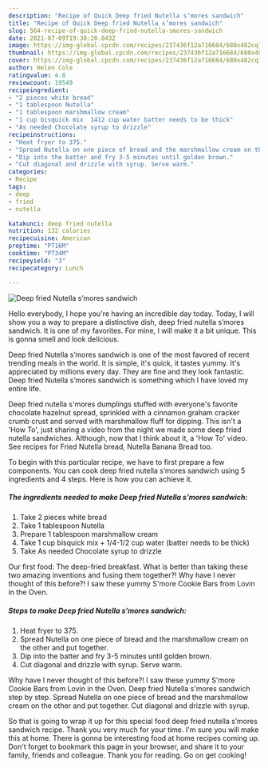 ```yaml
---
description: "Recipe of Quick Deep fried Nutella s’mores sandwich"
title: "Recipe of Quick Deep fried Nutella s’mores sandwich"
slug: 564-recipe-of-quick-deep-fried-nutella-smores-sandwich
date: 2021-07-09T19:30:20.843Z
image: https://img-global.cpcdn.com/recipes/237436f12a716684/680x482cq70/deep-fried-nutella-smores-sandwich-recipe-main-photo.jpg
thumbnail: https://img-global.cpcdn.com/recipes/237436f12a716684/680x482cq70/deep-fried-nutella-smores-sandwich-recipe-main-photo.jpg
cover: https://img-global.cpcdn.com/recipes/237436f12a716684/680x482cq70/deep-fried-nutella-smores-sandwich-recipe-main-photo.jpg
author: Helen Cole
ratingvalue: 4.8
reviewcount: 19549
recipeingredient:
- "2 pieces white bread"
- "1 tablespoon Nutella"
- "1 tablespoon marshmallow cream"
- "1 cup bisquick mix  1412 cup water batter needs to be thick"
- "As needed Chocolate syrup to drizzle"
recipeinstructions:
- "Heat fryer to 375."
- "Spread Nutella on one piece of bread and the marshmallow cream on the other and put together."
- "Dip into the batter and fry 3-5 minutes until golden brown."
- "Cut diagonal and drizzle with syrup. Serve warm."
categories:
- Recipe
tags:
- deep
- fried
- nutella

katakunci: deep fried nutella 
nutrition: 132 calories
recipecuisine: American
preptime: "PT16M"
cooktime: "PT34M"
recipeyield: "3"
recipecategory: Lunch

---
```



![Deep fried Nutella s’mores sandwich](https://img-global.cpcdn.com/recipes/237436f12a716684/680x482cq70/deep-fried-nutella-smores-sandwich-recipe-main-photo.jpg)

Hello everybody, I hope you're having an incredible day today. Today, I will show you a way to prepare a distinctive dish, deep fried nutella s’mores sandwich. It is one of my favorites. For mine, I will make it a bit unique. This is gonna smell and look delicious.

Deep fried Nutella s’mores sandwich is one of the most favored of recent trending meals in the world. It is simple, it's quick, it tastes yummy. It's appreciated by millions every day. They are fine and they look fantastic. Deep fried Nutella s’mores sandwich is something which I have loved my entire life.

Deep fried nutella s&#39;mores dumplings stuffed with everyone&#39;s favorite chocolate hazelnut spread, sprinkled with a cinnamon graham cracker crumb crust and served with marshmallow fluff for dipping. This isn&#39;t a &#39;How To&#39;, just sharing a video from the night we made some deep fried nutella sandwiches. Although, now that I think about it, a &#39;How To&#39; video. See recipes for Fried Nutella bread, Nutella Banana Bread too.


To begin with this particular recipe, we have to first prepare a few components. You can cook deep fried nutella s’mores sandwich using 5 ingredients and 4 steps. Here is how you can achieve it.

<!--inarticleads1-->

##### The ingredients needed to make Deep fried Nutella s’mores sandwich:

1. Take 2 pieces white bread
1. Take 1 tablespoon Nutella
1. Prepare 1 tablespoon marshmallow cream
1. Take 1 cup bisquick mix + 1/4-1/2 cup water (batter needs to be thick)
1. Take As needed Chocolate syrup to drizzle


Our first food: The deep-fried breakfast. What is better than taking these two amazing inventions and fusing them together?! Why have I never thought of this before?! I saw these yummy S&#39;more Cookie Bars from Lovin in the Oven. 

<!--inarticleads2-->

##### Steps to make Deep fried Nutella s’mores sandwich:

1. Heat fryer to 375.
1. Spread Nutella on one piece of bread and the marshmallow cream on the other and put together.
1. Dip into the batter and fry 3-5 minutes until golden brown.
1. Cut diagonal and drizzle with syrup. Serve warm.


Why have I never thought of this before?! I saw these yummy S&#39;more Cookie Bars from Lovin in the Oven. Deep fried Nutella s&#39;mores sandwich step by step. Spread Nutella on one piece of bread and the marshmallow cream on the other and put together. Cut diagonal and drizzle with syrup. 

So that is going to wrap it up for this special food deep fried nutella s’mores sandwich recipe. Thank you very much for your time. I'm sure you will make this at home. There is gonna be interesting food at home recipes coming up. Don't forget to bookmark this page in your browser, and share it to your family, friends and colleague. Thank you for reading. Go on get cooking!
